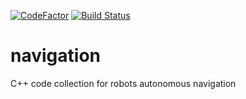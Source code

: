 [![CodeFactor](https://www.codefactor.io/repository/github/lucabonamini/navigation/badge)](https://www.codefactor.io/repository/github/lucabonamini/navigation) [![Build Status](https://travis-ci.org/lucabonamini/navigation.svg?branch=main)](https://travis-ci.org/lucabonamini/navigation)
# navigation
C++ code collection for robots autonomous navigation
